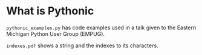 What is Pythonic
================

`pythonic_examples.py` has code examples used in a talk given to the
Eastern Michigan Python User Group (EMPUG).

`indexes.pdf` shows a string and the indexes to its characters.
